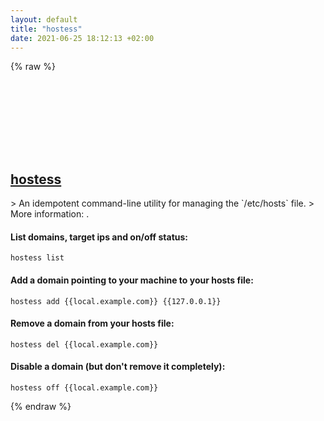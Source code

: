 ```yaml
---
layout: default
title: "hostess"
date: 2021-06-25 18:12:13 +02:00
---
```

{% raw %}
<h2 id="hostess">
  <a href="/en/common/hostess.html">hostess</a> <a href="#hostess"><svg class="icon">
    <use href="/assets/images/unicode_sprite.svg#link" />
  </svg></a>
</h2>
> An idempotent command-line utility for managing the `/etc/hosts` file.
> More information: <https://github.com/cbednarski/hostess>.

#### List domains, target ips and on/off status:
```shell
hostess list
```
#### Add a domain pointing to your machine to your hosts file:
```shell
hostess add {{local.example.com}} {{127.0.0.1}}
```
#### Remove a domain from your hosts file:
```shell
hostess del {{local.example.com}}
```
#### Disable a domain (but don't remove it completely):
```shell
hostess off {{local.example.com}}
```
{% endraw %}
